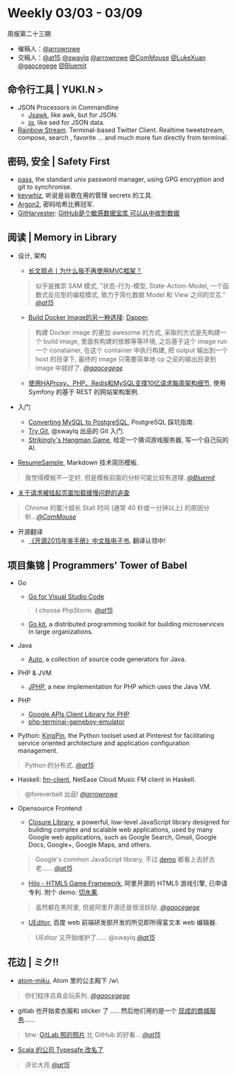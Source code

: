 # Weekly 03/03 - 03/09

周报第二十三期

- 催稿人：[@arrowrowe][gh-mie]
- 交稿人：[@at15][gh-at15] [@swaylq][gh-sway] [@arrowrowe][gh-mie] [@ComMouse][gh-dou] [@LukeXuan][gh-luke] [@gaocegege][gh-cece] [@Bluemit][gh-lp]

[gh-at15]: https://github.com/at15
[gh-sway]: https://github.com/swaylq
[gh-mie]: https://github.com/arrowrowe
[gh-dou]: https://github.com/ComMouse
[gh-luke]: https://github.com/LukeXuan
[gh-cece]: https://github.com/gaocegege
[gh-tq]: https://github.com/tq5124
[gh-lp]: https://github.com/Bluemit

## 命令行工具 | YUKI.N >

- JSON Processors in Commandline
  - [Jsawk](https://github.com/micha/jsawk), like awk, but for JSON.
  - [jq](https://stedolan.github.io/jq/), like sed for JSON data.
- [Rainbow Stream](https://github.com/DTVD/rainbowstream). Terminal-based Twitter Client. Realtime tweetstream, compose, search , favorite … and much more fun directly from terminal.

## 密码, 安全 | Safety First

- [pass](https://www.passwordstore.org/), the standard unix password manager, using GPG encryption and git to synchronise.
- [keywhiz](https://github.com/square/keywhiz), 听说是谷歌在用的管理 secrets 的工具.
- [Argon2](https://github.com/P-H-C/phc-winner-argon2), 密码哈希比赛冠军.
- [GitHarvester](https://github.com/metac0rtex/GitHarvester): [GitHub是个敏感数据宝库 可以从中收割数据](https://mp.weixin.qq.com/s?__biz=MjM5NzI0Njc2MA==&mid=410519883&idx=1&sn=d6519f05e510a307b3a6161f9e9013a8)

## 阅读 | Memory in Library

- 设计, 架构
  - [长文观点丨为什么我不再使用MVC框架？](http://mp.weixin.qq.com/s?__biz=MjM5MDE0Mjc4MA==&mid=402913644&idx=1&sn=62bb9b5ab901480fed123b55205e1bfe)
  > 似乎是推崇 SAM 模式, "状态-行为-模型, State-Action-Model, 一个函数式反应型的编程模式, 致力于简化数据 Model 和 View 之间的交互." _[@at15][gh-at15]_

  - [Build Docker Image的另一种选择](http://gaocegege.com/Blog/docker/dapper): [Dapper](https://github.com/rancher/dapper).
  > 构建 Docker image 的更加 awesome 的方式, 采取的方式是先构建一个 build image, 里面有构建的依赖等等环境, 之后基于这个 image run 一个 conatainer, 在这个 container 中执行构建, 把 output 输出到一个 host 的目录下, 最终的 image 只需要简单地 cp 之前的输出目录到 image 中就好了. _[@gaocegege][gh-cece]_

  - [使用HAProxy、PHP、Redis和MySQL支撑10亿请求每周架构细节](http://www.csdn.net/article/2014-08-14/2821203), 使用 Symfony 的基于 REST 的网站架构案例.

- 入门
  - [Converting MySQL to PostgreSQL](https://en.wikibooks.org/wiki/Converting_MySQL_to_PostgreSQL), PostgreSQL 踩坑指南.
  - [Try Git](http://swaylq.me/#/article/0), @swaylq 出品的 Git 入门.
  - [Strikingly's Hangman Game](https://github.com/joycehan/strikingly-interview-test-instructions/tree/new), 给定一个猜词游戏服务器, 写一个自己玩的 AI.
- [ResumeSample](https://github.com/geekcompany/ResumeSample), Markdown 技术简历模板.
> 我觉得模板不一定好, 但是模板前面的分析可能比较有道理. _[@Bluemit][gh-lp]_

- [关于请求被挂起页面加载缓慢问题的追查](http://fex.baidu.com/blog/2015/01/chrome-stalled-problem-resolving-process/)
> Chrome 的蜜汁超长 Stall 时间 (通常 40 秒或一分钟以上) 的原因分析..._[@ComMouse][gh-dou]_

- 开源翻译
  - [《开源2015年鉴手册》中文版电子书](https://github.com/OCselected/opensource-2015-yearbook-zh), 翻译认领中!

## 项目集锦 | Programmers' Tower of Babel

- Go
  - [Go for Visual Studio Code](https://github.com/Microsoft/vscode-go)
  > I choose PhpStorm. _[@at15][gh-at15]_

  - [Go kit](https://github.com/go-kit/kit), a distributed programming toolkit for building microservices in large organizations.

- Java
  - [Auto](https://github.com/google/auto), a collection of source code generators for Java.
- PHP & JVM
  - [JPHP](https://github.com/jphp-compiler/jphp), a new implementation for PHP which uses the Java VM.
- PHP
  - [Google APIs Client Library for PHP](https://github.com/google/google-api-php-client)
  - [php-terminal-gameboy-emulator](https://github.com/gabrielrcouto/php-terminal-gameboy-emulator)
- Python: [KingPin](https://github.com/pinterest/kingpin), the Python toolset used at Pinterest for facilitating service oriented architecture and application configuration management.
> Python 的分布式. _[@at15][gh-at15]_

- Haskell: [fm-client](https://github.com/foreverbell/fm-client), NetEase Cloud Music FM client in Haskell.
> @foreverbell 出品! _[@arrowrowe][gh-mie]_

- Opensource Frontend
  - [Closure Library](https://github.com/google/closure-library), a powerful, low-level JavaScript library designed for building complex and scalable web applications, used by many Google web applications, such as Google Search, Gmail, Google Docs, Google+, Google Maps, and others.
  > Google's common JavaScript library, 不过 [demo](http://google.github.io/closure-library/source/closure/goog/demos/) 都看上去好古老...... _[@at15][gh-at15]_

  - [Hilo - HTML5 Game Framework](https://github.com/hiloteam/Hilo), 阿里开源的 HTML5 游戏引擎, 已申请专利. 附个 demo: [切水果](http://g.alicdn.com/tmapp/hilodemos/3.0.7/fruit-ninja/index.html).
  > 虽然都在黑阿里, 但是阿里开源还是很活跃哒. _[@gaocegege][gh-cece]_

  - [UEditor](https://github.com/fex-team/ueditor), 百度 web 前端研发部开发的所见即所得富文本 web 编辑器.
  > UEditor 又开始维护了...... @swaylq _[@at15][gh-at15]_


## 花边 | ミク!!

- [atom-miku](https://github.com/sunqibuhuake/atom-miku), Atom 里的公主殿下 /w\
> 你们程序员真会玩系列. _[@gaocegege][gh-cece]_

- gitlab 也开始卖衣服和 sticker 了 ..... 然后他们用的是一个 [现成的商城服务](http://www.brightstores.com/company-store-brightsites.html)......
> btw: [GitLab 照的照片](https://gitlab.mybrightsites.com/products/86669) 比 GitHub 的好看... _[@at15][gh-at15]_

- [Scala 的公司 Typesafe 改名了](http://www.lightbend.com/blog/typesafe-changes-name-to-lightbend)
> 评论大亮 _[@at15][gh-at15]_

